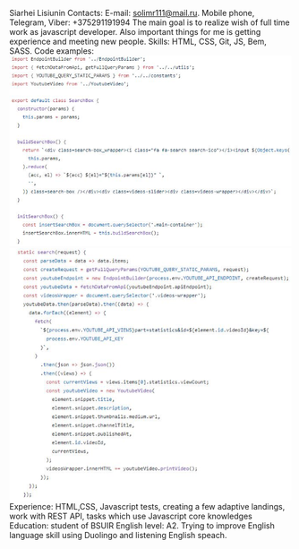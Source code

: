 Siarhei Lisiunin
Contacts: E-mail: solimr111@mail.ru. Mobile phone, Telegram, Viber: +375291191994
The main goal is to realize wish of full time work as javascript developer.
Also important things for me is getting experience and meeting new people.
Skills: HTML, CSS, Git, JS, Bem, SASS.
Code examples: ![Code-example1](./img/code-example1.JPG)
![Code-example2](./img/code-example2.JPG)
Experience: HTML,CSS, Javascript tests, creating a few adaptive landings, work with REST API, tasks which use Javascript core knowledges
Education: student of BSUIR
English level: A2. Trying to improve English language skill using Duolingo and listening English speach.
